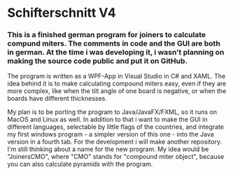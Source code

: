 # Schifterschnitt V4

### This is a finished german program for joiners to calculate compund miters. The comments in code and the GUI are both in german. At the time i was developing it, i wasn't planning on making the source code public and put it on GitHub.

The program is written as a WPF-App in Visual Studio in C# and XAML. The idea behind it is to make calculating compound miters easy, even if they are more complex, like when the tilt angle of one board is negative, or when the boards have different thicknesses.

My plan is to be porting the program to Java/JavaFX/FXML, so it runs on MacOS and Linux as well. In addition to that i want to make the GUI in different languages, selectable by little flags of the countries, and integrate my first windows program - a simpler version of this one - into the Java version in a fourth tab. For the development i will make another repository. I'm still thinking about a name for the new program. My idea would be "JoinersCMO", where "CMO" stands for "compound miter object", because you can also calculate pyramids with the program.
